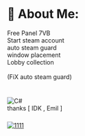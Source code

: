 # 💫 About Me:
Free Panel 7VB<br>Start steam account<br>auto steam guard <br>window placement<br>Lobby collection <br><br>(FiX auto steam guard)
#
![C#](https://img.shields.io/badge/c%23-%23239120.svg?style=for-the-badge&logo=csharp&logoColor=white) <br> thanks [ IDK , Emil ]
###



###
<a href='https://postimages.org/' target='_blank'><img src='https://i.postimg.cc/9Qs8gtfP/1111.png' border='0' alt='1111'/></a>

#

